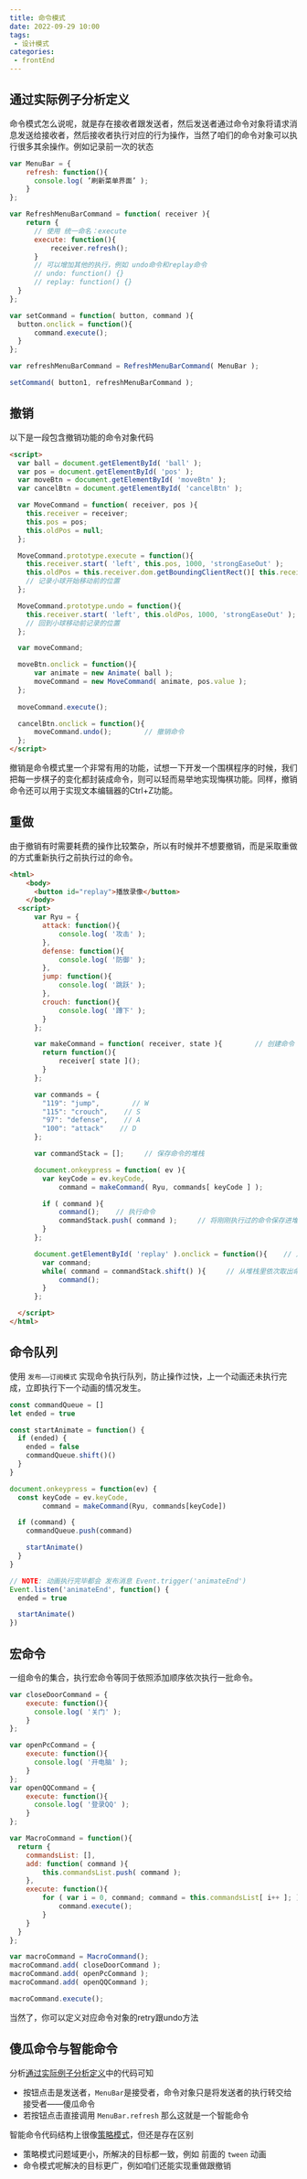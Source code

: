 ```yaml
---
title: 命令模式
date: 2022-09-29 10:00
tags:
 - 设计模式
categories: 
 - frontEnd
---
```


## 通过实际例子分析定义

命令模式怎么说呢，就是存在接收者跟发送者，然后发送者通过命令对象将请求消息发送给接收者，然后接收者执行对应的行为操作，当然了咱们的命令对象可以执行很多其余操作。例如记录前一次的状态

```javascript
var MenuBar = {
    refresh: function(){
      console.log( ’刷新菜单界面’ );
    }
};

var RefreshMenuBarCommand = function( receiver ){
    return {
      // 使用 统一命名：execute
      execute: function(){
          receiver.refresh();
      }
      // 可以增加其他的执行，例如 undo命令和replay命令
      // undo: function() {}
      // replay: function() {}
  }
};

var setCommand = function( button, command ){
  button.onclick = function(){
      command.execute();
  }
};

var refreshMenuBarCommand = RefreshMenuBarCommand( MenuBar );

setCommand( button1, refreshMenuBarCommand );
```

## 撤销

以下是一段包含撤销功能的命令对象代码

```html
<script>
  var ball = document.getElementById( 'ball' );
  var pos = document.getElementById( 'pos' );
  var moveBtn = document.getElementById( 'moveBtn' );
  var cancelBtn = document.getElementById( 'cancelBtn' );

  var MoveCommand = function( receiver, pos ){
    this.receiver = receiver;
    this.pos = pos;
    this.oldPos = null;
  };

  MoveCommand.prototype.execute = function(){
    this.receiver.start( 'left', this.pos, 1000, 'strongEaseOut' );
    this.oldPos = this.receiver.dom.getBoundingClientRect()[ this.receiver.propertyName ];
    // 记录小球开始移动前的位置
  };

  MoveCommand.prototype.undo = function(){
    this.receiver.start( 'left', this.oldPos, 1000, 'strongEaseOut' );
    // 回到小球移动前记录的位置
  };

  var moveCommand;

  moveBtn.onclick = function(){
      var animate = new Animate( ball );
      moveCommand = new MoveCommand( animate, pos.value );
  };
  
  moveCommand.execute();

  cancelBtn.onclick = function(){
      moveCommand.undo();        // 撤销命令
  };
</script>
```

撤销是命令模式里一个非常有用的功能，试想一下开发一个围棋程序的时候，我们把每一步棋子的变化都封装成命令，则可以轻而易举地实现悔棋功能。同样，撤销命令还可以用于实现文本编辑器的Ctrl+Z功能。

## 重做

由于撤销有时需要耗费的操作比较繁杂，所以有时候并不想要撤销，而是采取重做的方式重新执行之前执行过的命令。

```html
<html>
    <body>
      <button id="replay">播放录像</button>
    </body>
  <script>
      var Ryu = {
        attack: function(){
            console.log( '攻击' );
        },
        defense: function(){
            console.log( '防御' );
        },
        jump: function(){
            console.log( '跳跃' );
        },
        crouch: function(){
            console.log( '蹲下' );
        }
      };

      var makeCommand = function( receiver, state ){        // 创建命令
        return function(){
            receiver[ state ]();
        }
      };

      var commands = {
        "119": "jump",        // W
        "115": "crouch",    // S
        "97": "defense",    // A
        "100": "attack"    // D
      };

      var commandStack = [];     // 保存命令的堆栈

      document.onkeypress = function( ev ){
        var keyCode = ev.keyCode,
            command = makeCommand( Ryu, commands[ keyCode ] );

        if ( command ){
            command();    // 执行命令
            commandStack.push( command );     // 将刚刚执行过的命令保存进堆栈
        }
      };

      document.getElementById( 'replay' ).onclick = function(){    // 点击播放录像
        var command;
        while( command = commandStack.shift() ){     // 从堆栈里依次取出命令并执行
            command();
        }
      };

  </script>
</html>
```

## 命令队列

使用 `发布——订阅模式` 实现命令执行队列，防止操作过快，上一个动画还未执行完成，立即执行下一个动画的情况发生。

```javascript
const commandQueue = []
let ended = true

const startAnimate = function() {
  if (ended) {
    ended = false
    commandQueue.shift()()
  }
}

document.onkeypress = function(ev) {
  const keyCode = ev.keyCode,
        command = makeCommand(Ryu, commands[keyCode])

  if (command) {
    commandQueue.push(command)

    startAnimate()
  }
}

// NOTE: 动画执行完毕都会 发布消息 Event.trigger('animateEnd')
Event.listen('animateEnd', function() {
  ended = true

  startAnimate()
})
```

## 宏命令

一组命令的集合，执行宏命令等同于依照添加顺序依次执行一批命令。

```javascript
var closeDoorCommand = {
    execute: function(){
      console.log( '关门' );
    }
};

var openPcCommand = {
    execute: function(){
      console.log( '开电脑' );
    }
};
var openQQCommand = {
    execute: function(){
      console.log( '登录QQ' );
    }
};

var MacroCommand = function(){
  return {
    commandsList: [],
    add: function( command ){
        this.commandsList.push( command );
    },
    execute: function(){
        for ( var i = 0, command; command = this.commandsList[ i++ ]; ){
            command.execute();
        }
    }
  }
};

var macroCommand = MacroCommand();
macroCommand.add( closeDoorCommand );
macroCommand.add( openPcCommand );
macroCommand.add( openQQCommand );

macroCommand.execute();

```

当然了，你可以定义对应命令对象的retry跟undo方法

## 傻瓜命令与智能命令

分析[通过实际例子分析定义](#通过实际例子分析定义)中的代码可知

* 按钮点击是发送者，`MenuBar`是接受者，命令对象只是将发送者的执行转交给接受者——傻瓜命令
* 若按钮点击直接调用 `MenuBar.refresh` 那么这就是一个智能命令

智能命令代码结构上很像[策略模式](./092402.md)，但还是存在区别

* 策略模式问题域更小，所解决的目标都一致，例如 前面的 `tween` 动画
* 命令模式呢解决的目标更广，例如咱们还能实现重做跟撤销
